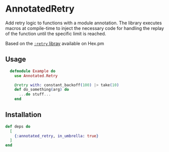 # AnnotatedRetry

Add retry logic to functions with a module annotation.
The library executes macros at compile-time to inject
the necessary code for handling the replay of the function
until the specific limit is reached.

Based on the [`:retry` libray](https://hex.pm/packages/retry)
available on Hex.pm

## Usage

```elixir
  defmodule Example do
    use Annotated.Retry

    @retry with: constant_backoff(100) |> take(10)
    def do_something(arg) do
      ...do stuff...
    end
```

## Installation

```elixir
def deps do
  [
    {:annotated_retry, in_umbrella: true}
  ]
end
```
